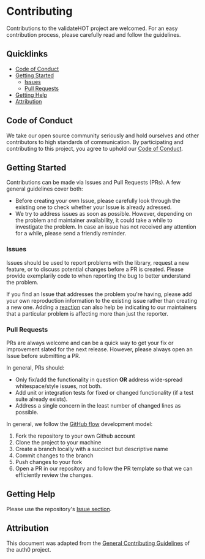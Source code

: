 # Contributing

Contributions to the validateHOT project are welcomed. For an easy contribution process, please carefully read and follow the guidelines.

## Quicklinks

* [Code of Conduct](#code-of-conduct)
* [Getting Started](#getting-started)
    * [Issues](#issues)
    * [Pull Requests](#pull-requests)
* [Getting Help](#getting-help)
* [Attribution](#attribution)

## Code of Conduct

We take our open source community seriously and hold ourselves and other contributors to high standards of communication. By participating and contributing to this project, you agree to uphold our [Code of Conduct]().

## Getting Started

Contributions can be made via Issues and Pull Requests (PRs). A few general guidelines cover both:

- Before creating your own Issue, please carefully look through the existing one to check whether your Issue is already adressed.
- We try to address issues as soon as possible. However, depending on the problem and maintainer availability, it could take a while to investigate the problem. In case an issue has not received any attention for a while, please send a friendly reminder. 

### Issues

Issues should be used to report problems with the library, request a new feature, or to discuss potential changes before a PR is created. 
Please provide exemplarily code to when reporting the bug to better understand the problem. 

If you find an Issue that addresses the problem you're having, please add your own reproduction information to the existing issue rather than creating a new one. Adding a [reaction](https://github.blog/2016-03-10-add-reactions-to-pull-requests-issues-and-comments/) can also help be indicating to our maintainers that a particular problem is affecting more than just the reporter.

### Pull Requests

PRs are always welcome and can be a quick way to get your fix or improvement slated for the next release. However, please always open an Issue before submitting a PR.

In general, PRs should:

- Only fix/add the functionality in question **OR** address wide-spread whitespace/style issues, not both.
- Add unit or integration tests for fixed or changed functionality (if a test suite already exists).
- Address a single concern in the least number of changed lines as possible.


In general, we follow the [GitHub flow](https://guides.github.com/introduction/flow/index.html) development model:

1. Fork the repository to your own Github account
2. Clone the project to your machine
3. Create a branch locally with a succinct but descriptive name
4. Commit changes to the branch
5. Push changes to your fork
6. Open a PR in our repository and follow the PR template so that we can efficiently review the changes.

## Getting Help

Please use the repository's [Issue section](https://github.com/JoshSchramm94/validateHOT/issues).

## Attribution

This document was adapted from the [General Contributing Guidelines](https://github.com/auth0/open-source-template/blob/master/GENERAL-CONTRIBUTING.md) of the auth0 project.